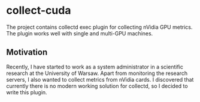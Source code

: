 # collect-cuda

The project contains collectd exec plugin for collecting nVidia GPU
metrics. The plugin works well with single and multi-GPU machines.

## Motivation

Recently, I have started to work as a system administrator in
a scientific research at the University of Warsaw. Apart from
monitoring the research servers, I also wanted to collect metrics
from nVidia cards. I discovered that currently there is no
modern working solution for collectd, so I decided to write
this plugin.

